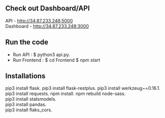 
## Check out Dashboard/API
API - http://34.87.233.248:5000  
Dashboard - http://34.87.233.248:3000  

## Run the code

- Run API : $ python3 api.py. 
- Run Frontend : $ cd Frontend 
		 $ npm start 


## Installations
pip3 install flask. 
pip3 install flask-restplus. 
pip3 install werkzeug~=0.16.1. 
pip3 install requests. 
npm install. 
npm rebuild node-sass.  
pip3 install statsmodels.  
pip3 install pandas.  
pip3 install flaks_cors.  





